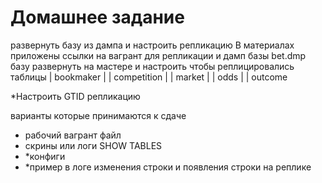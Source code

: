 # Домашнее задание

развернуть базу из дампа и настроить репликацию
В материалах приложены ссылки на вагрант для репликации
и дамп базы bet.dmp
базу развернуть на мастере
и настроить чтобы реплицировались таблицы
| bookmaker |
| competition |
| market |
| odds |
| outcome

*Настроить GTID репликацию

варианты которые принимаются к сдаче
- рабочий вагрант файл
- скрины или логи SHOW TABLES
- *конфиги
- *пример в логе изменения строки и появления строки на реплике 
